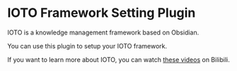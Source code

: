 # IOTO Framework Setting Plugin

IOTO is a knowledge management framework based on Obsidian.

You can use this plugin to setup your IOTO framework.

If you want to learn more about IOTO, you can watch [these videos](https://space.bilibili.com/432408734/channel/collectiondetail?sid=1661676) on Bilibili.
